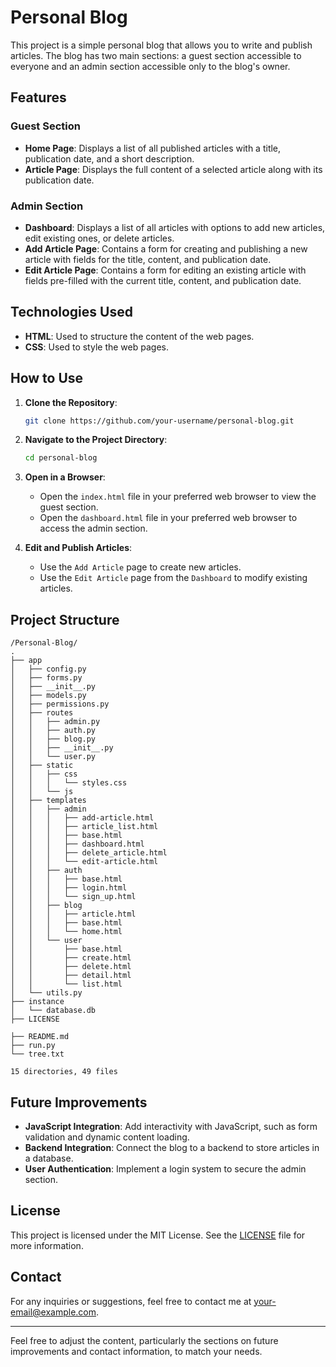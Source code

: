 # Personal Blog

This project is a simple personal blog that allows you to write and publish articles. The blog has two main sections: a guest section accessible to everyone and an admin section accessible only to the blog's owner.

## Features

### Guest Section

- **Home Page**: Displays a list of all published articles with a title, publication date, and a short description.
- **Article Page**: Displays the full content of a selected article along with its publication date.

### Admin Section

- **Dashboard**: Displays a list of all articles with options to add new articles, edit existing ones, or delete articles.
- **Add Article Page**: Contains a form for creating and publishing a new article with fields for the title, content, and publication date.
- **Edit Article Page**: Contains a form for editing an existing article with fields pre-filled with the current title, content, and publication date.

## Technologies Used

- **HTML**: Used to structure the content of the web pages.
- **CSS**: Used to style the web pages.

## How to Use

1. **Clone the Repository**: 
   ```bash
   git clone https://github.com/your-username/personal-blog.git
   ```

2. **Navigate to the Project Directory**:
   ```bash
   cd personal-blog
   ```

3. **Open in a Browser**:
   - Open the `index.html` file in your preferred web browser to view the guest section.
   - Open the `dashboard.html` file in your preferred web browser to access the admin section.

4. **Edit and Publish Articles**:
   - Use the `Add Article` page to create new articles.
   - Use the `Edit Article` page from the `Dashboard` to modify existing articles.

## Project Structure

```plaintext
/Personal-Blog/
.
├── app
│   ├── config.py
│   ├── forms.py
│   ├── __init__.py
│   ├── models.py
│   ├── permissions.py
│   ├── routes
│   │   ├── admin.py
│   │   ├── auth.py
│   │   ├── blog.py
│   │   ├── __init__.py
│   │   └── user.py
│   ├── static
│   │   ├── css
│   │   │   └── styles.css
│   │   └── js
│   ├── templates
│   │   ├── admin
│   │   │   ├── add-article.html
│   │   │   ├── article_list.html
│   │   │   ├── base.html
│   │   │   ├── dashboard.html
│   │   │   ├── delete_article.html
│   │   │   └── edit-article.html
│   │   ├── auth
│   │   │   ├── base.html
│   │   │   ├── login.html
│   │   │   └── sign_up.html
│   │   ├── blog
│   │   │   ├── article.html
│   │   │   ├── base.html
│   │   │   └── home.html
│   │   └── user
│   │       ├── base.html
│   │       ├── create.html
│   │       ├── delete.html
│   │       ├── detail.html
│   │       └── list.html
│   └── utils.py
├── instance
│   └── database.db
├── LICENSE

├── README.md
├── run.py
└── tree.txt

15 directories, 49 files

```

## Future Improvements

- **JavaScript Integration**: Add interactivity with JavaScript, such as form validation and dynamic content loading.
- **Backend Integration**: Connect the blog to a backend to store articles in a database.
- **User Authentication**: Implement a login system to secure the admin section.

## License

This project is licensed under the MIT License. See the [LICENSE](LICENSE) file for more information.

## Contact

For any inquiries or suggestions, feel free to contact me at [your-email@example.com](mailto:your-email@example.com).

---

Feel free to adjust the content, particularly the sections on future improvements and contact information, to match your needs.
